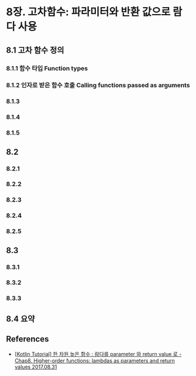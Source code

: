 # 8장. 고차함수: 파라미터와 반환 값으로 람다 사용

## 8.1 고차 함수 정의
### 8.1.1 함수 타입 Function types
### 8.1.2 인자로 받은 함수 호출 Calling functions passed as arguments
### 8.1.3
### 8.1.4
### 8.1.5
## 8.2
### 8.2.1
### 8.2.2
### 8.2.3
### 8.2.4
### 8.2.5
## 8.3
### 8.3.1
### 8.3.2
### 8.3.3
## 8.4 요약

## References
* [[Kotlin Tutorial] 한 차원 높은 함수 : 람다를 parameter 와 return value 로 - Chap8. Higher-order functions: lambdas as parameters and return values 2017.08.31](https://aroundck.tistory.com/4869)